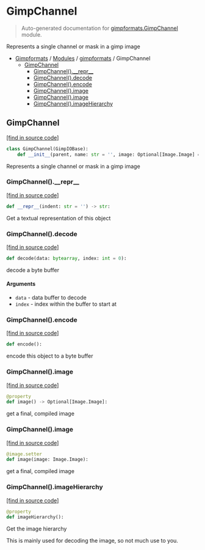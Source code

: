 # GimpChannel

> Auto-generated documentation for [gimpformats.GimpChannel](../../gimpformats/GimpChannel.py) module.

Represents a single channel or mask in a gimp image

- [Gimpformats](../README.md#gimpformats-index) / [Modules](../README.md#gimpformats-modules) / [gimpformats](index.md#gimpformats) / GimpChannel
    - [GimpChannel](#gimpchannel)
        - [GimpChannel().\_\_repr\_\_](#gimpchannel__repr__)
        - [GimpChannel().decode](#gimpchanneldecode)
        - [GimpChannel().encode](#gimpchannelencode)
        - [GimpChannel().image](#gimpchannelimage)
        - [GimpChannel().image](#gimpchannelimage)
        - [GimpChannel().imageHierarchy](#gimpchannelimagehierarchy)

## GimpChannel

[[find in source code]](../../gimpformats/GimpChannel.py#L12)

```python
class GimpChannel(GimpIOBase):
    def __init__(parent, name: str = '', image: Optional[Image.Image] = None):
```

Represents a single channel or mask in a gimp image

### GimpChannel().\_\_repr\_\_

[[find in source code]](../../gimpformats/GimpChannel.py#L99)

```python
def __repr__(indent: str = '') -> str:
```

Get a textual representation of this object

### GimpChannel().decode

[[find in source code]](../../gimpformats/GimpChannel.py#L27)

```python
def decode(data: bytearray, index: int = 0):
```

decode a byte buffer

#### Arguments

- `data` - data buffer to decode
- `index` - index within the buffer to start at

### GimpChannel().encode

[[find in source code]](../../gimpformats/GimpChannel.py#L44)

```python
def encode():
```

encode this object to a byte buffer

### GimpChannel().image

[[find in source code]](../../gimpformats/GimpChannel.py#L59)

```python
@property
def image() -> Optional[Image.Image]:
```

get a final, compiled image

### GimpChannel().image

[[find in source code]](../../gimpformats/GimpChannel.py#L66)

```python
@image.setter
def image(image: Image.Image):
```

get a final, compiled image

### GimpChannel().imageHierarchy

[[find in source code]](../../gimpformats/GimpChannel.py#L86)

```python
@property
def imageHierarchy():
```

Get the image hierarchy

This is mainly used for decoding the image, so
not much use to you.
